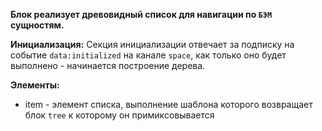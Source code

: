 **Блок реализует древовидный список для навигации по `БЭМ` сущностям.**

**Инициализация:**
Секция инициализации отвечает за подписку на событие `data:initialized` на канале `space`, как только оно будет выполнено - начинается построение дерева.

**Элементы:**
 * item - элемент списка, выполнение шаблона которого возвращает блок `tree` к которому он примиксовывается
